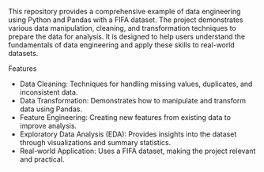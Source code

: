 This repository provides a comprehensive example of data engineering using Python and Pandas with a FIFA dataset. The project demonstrates various data manipulation, cleaning, and transformation techniques to prepare the data for analysis. It is designed to help users understand the fundamentals of data engineering and apply these skills to real-world datasets.

Features
- Data Cleaning: Techniques for handling missing values, duplicates, and inconsistent data.
- Data Transformation: Demonstrates how to manipulate and transform data using Pandas.
- Feature Engineering: Creating new features from existing data to improve analysis.
- Exploratory Data Analysis (EDA): Provides insights into the dataset through visualizations and summary statistics.
- Real-world Application: Uses a FIFA dataset, making the project relevant and practical.
